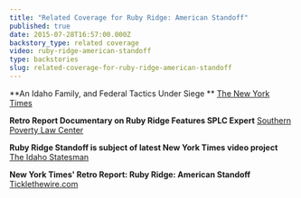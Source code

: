 ```yaml
---
title: "Related Coverage for Ruby Ridge: American Standoff"
published: true
date: 2015-07-28T16:57:00.000Z
backstory_type: related coverage
video: ruby-ridge-american-standoff
type: backstories
slug: related-coverage-for-ruby-ridge-american-standoff
---
```


**An Idaho Family, and Federal Tactics Under Siege **
[The New York Times](http://www.nytimes.com/2014/10/27/us/an-idaho-family-and-federal-tactics-under-siege.html?gwh=39E507B73830FE5E38AF8F9D6089E4EA&gwt=pay&assetType=nyt_now)

**Retro Report Documentary on Ruby Ridge Features SPLC Expert**
[Southern Poverty Law Center](http://www.splcenter.org/blog/2014/10/31/retro-report-documentary-on-ruby-ridge-features-splc-expert/)

**Ruby Ridge Standoff is subject of latest New York Times video project**
[The Idaho Statesman](http://www.idahostatesman.com/2014/10/28/3452769/watch-ruby-ridge-standoff-is-subject.html#storylink=cpy)

**New York Times' Retro Report: Ruby Ridge: American Standoff**
[Ticklethewire.com](http://www.ticklethewire.com/2014/10/28/new-york-times-retro-report-ruby-ridge-american-standoff/)


